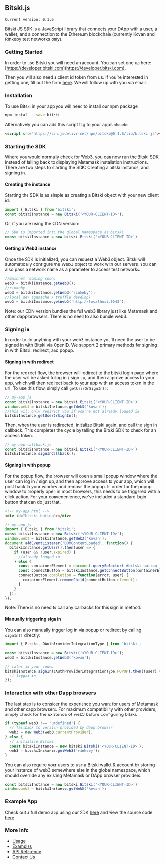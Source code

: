 ## Bitski.js

`Current version: 0.1.6`

Bitski JS SDK is a JavaScript library that connects your DApp with a user, a wallet, and a connection to the Ethereum blockchain (currently Kovan and Rinkeby test networks only).

### Getting Started

In order to use Bitski you will need an account. You can set one up here: [https://developer.bitski.com](https://developer.bitski.com).

Then you will also need a client id token from us. If you’re interested in getting one, fill out the form [here](https://www.bitski.com). We will follow up with you via email.

### Installation

To use Bitski in your app you will need to install our npm package:

```bash
npm install --save bitski
```

Alternatively you can add this script tag to your app’s `<head>`:

```html
<script src="https://cdn.jsdelivr.net/npm/bitski@0.1.6/lib/bitski.js"></script>
```

### Starting the SDK

Where you would normally check for Web3, you can now run the Bitski SDK instead of falling back to displaying Metamask installation instructions. There are two steps to starting the SDK: Creating a bitski instance, and signing in.

#### Creating the instance

Starting the SDK is as simple as creating a Bitski object with your new client id.

```javascript
import { Bitski } from 'bitski';
const bitskiInstance = new Bitski('<YOUR-CLIENT-ID>');
```

Or, if you are using the CDN version:

```javascript
// SDK is imported into the global namespace as bitski
const bitskiInstance = new bitski.Bitski('<YOUR-CLIENT-ID>');
```

#### Getting a Web3 instance

Once the SDK is initialized, you can request a Web3 object. Bitski will automatically configure the Web3 object to work with our servers. You can also pass a network name as a parameter to access test networks.

```javascript
//mainnet (coming soon)
web3 = bitskiInstance.getWeb3();
//rinkeby
web3 = bitskiInstance.getWeb3('rinkeby');
//local dev (ganache / truffle develop)
web3 = bitskiInstance.getWeb3('http://localhost:9545');
```

Note: our CDN version bundles the full web3 library just like Metamask and other dapp browsers. There is no need to also bundle web3.

### Signing in

In order to do anything with your web3 instance you'll need the user to be signed in with Bitski via OpenID. We support 2 primary methods for signing in with Bitski: redirect, and popup.

#### Signing in with redirect

For the redirect flow, the browser will redirect to the bitski login page where the user will be asked to log in / sign up, and then approve access to your app, which will then redirect back to your app with an access token in the url. To use this flow, simply call `getUserOrSignIn()`:

```javascript
// my-app.js
const bitskiInstance = new bitski.Bitski('<YOUR-CLIENT-ID>');
window.web3 = bitskiInstance.getWeb3('kovan');
//This will only redirect you if you're not already logged in
bitskiInstance.getUserOrSignIn();
```

Then, when the user is redirected, initialize Bitski again, and call the sign in callback. This completes the cycle by telling the Bitski SDK to check for an access token.

```javascript
// my-app-callback.js
const bitskiInstance = new bitski.Bitski('<YOUR-CLIENT-ID>');
bitskiInstance.signInCallback();
```

#### Signing in with popup

For the popup flow, the browser will open a small popup window where the user can log in / sign up, and then approve access to your app, which will post back to your window and remove the popup. In order for the popup window to properly open in most browsers, this needs to be triggered with a click action. For your convenenience, we've included a standard login button that can do just that.

```html
<!-- my-app.html -->
<div id="bitski-button"></div>
```

```javascript
// my-app.js
import { Bitski } from 'bitski';
const bitskiInstance = new Bitski('<YOUR-CLIENT-ID>');
window.web3 = bitskiInstance.getWeb3('kovan');
document.addEventListener('DOMContentLoaded', function() {
  bitskiInstance.getUser().then(user => {
    if (user && !user.expired) {
      //already logged in
    } else {
      const containerElement = document.querySelector('#bitski-button');
      const connectButton = bitskiInstance.getConnectButton(containerElement);
      connectButton.completion = function(error, user) {
        containerElement.removeChild(connectButton.element);
      }
    }
  });
});
```

Note: There is no need to call any callbacks for this sign in method.

#### Manually triggering sign in

You can also manually trigger log in via popup or redirect by calling `signIn()` directly:

```javascript
import { Bitski, OAuthProviderIntegrationType } from 'bitski';

const bitskiInstance = new Bitski('<YOUR-CLIENT-ID>');
web3 = bitskiInstance.getWeb3('kovan');

// later in your code…
bitskiInstance.signIn(OAuthProviderIntegrationType.POPUP).then((user) => {
  // logged in
});
```

### Interaction with other Dapp browsers

The last step is to consider the experience you want for users of Metamask and other dapp browsers. For maximum compatibility with other providers, simply check for the existence of web3 before configuring bitski.

```javascript
if (typeof web3 !== 'undefined') {
  // fallback to version provided by dapp browser
  web3 = new Web3(web3.currentProvider);
} else {
  // initialize Bitski
  const bitskiInstance = new bitski.Bitski('<YOUR-CLIENT-ID>');
  web3 = bitskiInstance.getWeb3('rinkeby');
}
```

You can also require your users to use a Bitski wallet & account by storing your instance of web3 somewhere else in the global namespace, which should override any existing Metamask or DApp browser providers.

```javascript
const bitskiInstance = new bitski.Bitski('<YOUR-CLIENT-ID>');
window.web3 = bitskiInstance.getWeb3('kovan');
```

### Example App

Check out a full demo app using our SDK [here](https://example-dapp-1.bitski.com) and view the source code [here](https://github.com/BitskiCo/example-dapp-game).

### More Info
* [Usage](usage.md)
* [Examples](examples.md)
* [API Reference](api/index.md)
* [Contact Us](http://bitski.co)

